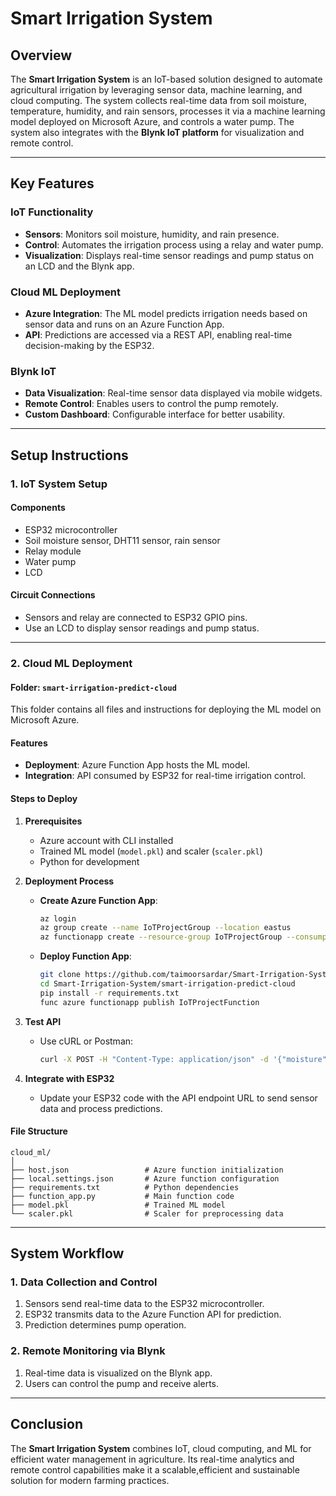 # **Smart Irrigation System**  

## Overview  

The **Smart Irrigation System** is an IoT-based solution designed to automate agricultural irrigation by leveraging sensor data, machine learning, and cloud computing. The system collects real-time data from soil moisture, temperature, humidity, and rain sensors, processes it via a machine learning model deployed on Microsoft Azure, and controls a water pump. The system also integrates with the **Blynk IoT platform** for visualization and remote control.  

---

## **Key Features**  

### **IoT Functionality**  
- **Sensors**: Monitors soil moisture, humidity, and rain presence.  
- **Control**: Automates the irrigation process using a relay and water pump.  
- **Visualization**: Displays real-time sensor readings and pump status on an LCD and the Blynk app.  

### **Cloud ML Deployment**  
- **Azure Integration**: The ML model predicts irrigation needs based on sensor data and runs on an Azure Function App.  
- **API**: Predictions are accessed via a REST API, enabling real-time decision-making by the ESP32.  

### **Blynk IoT**  
- **Data Visualization**: Real-time sensor data displayed via mobile widgets.  
- **Remote Control**: Enables users to control the pump remotely.  
- **Custom Dashboard**: Configurable interface for better usability.  

---

## **Setup Instructions**  

### **1. IoT System Setup**  

#### **Components**  
- ESP32 microcontroller  
- Soil moisture sensor, DHT11 sensor, rain sensor  
- Relay module  
- Water pump  
- LCD  

#### **Circuit Connections**  
- Sensors and relay are connected to ESP32 GPIO pins.  
- Use an LCD to display sensor readings and pump status.  

---

### **2. Cloud ML Deployment**  

#### **Folder**: `smart-irrigation-predict-cloud`  

This folder contains all files and instructions for deploying the ML model on Microsoft Azure.  

#### **Features**  
- **Deployment**: Azure Function App hosts the ML model.  
- **Integration**: API consumed by ESP32 for real-time irrigation control.  

#### **Steps to Deploy**  

1. **Prerequisites**  
   - Azure account with CLI installed  
   - Trained ML model (`model.pkl`) and scaler (`scaler.pkl`)  
   - Python for development  

2. **Deployment Process**  
   - **Create Azure Function App**:  
     ```bash  
     az login  
     az group create --name IoTProjectGroup --location eastus  
     az functionapp create --resource-group IoTProjectGroup --consumption-plan-location eastus --runtime python --runtime-version 3.9 --functions-version 4 --name IoTProjectFunction --storage-account <STORAGE_ACCOUNT_NAME>  
     ```  

   - **Deploy Function App**:  
     ```bash  
     git clone https://github.com/taimoorsardar/Smart-Irrigation-System.git  
     cd Smart-Irrigation-System/smart-irrigation-predict-cloud  
     pip install -r requirements.txt  
     func azure functionapp publish IoTProjectFunction  
     ```  

3. **Test API**  
   - Use cURL or Postman:  
     ```bash  
     curl -X POST -H "Content-Type: application/json" -d '{"moisture": 50, "humidity": 65, "rain": "no"}' <function_app_url>/api/predict  
     ```  

4. **Integrate with ESP32**  
   - Update your ESP32 code with the API endpoint URL to send sensor data and process predictions.  

#### **File Structure**  

```  
cloud_ml/  
│  
├── host.json                 # Azure function initialization  
├── local.settings.json       # Azure function configuration  
├── requirements.txt          # Python dependencies  
├── function_app.py           # Main function code  
├── model.pkl                 # Trained ML model  
└── scaler.pkl                # Scaler for preprocessing data  
```  

---

## **System Workflow**  

### **1. Data Collection and Control**  
1. Sensors send real-time data to the ESP32 microcontroller.  
2. ESP32 transmits data to the Azure Function API for prediction.  
3. Prediction determines pump operation.  

### **2. Remote Monitoring via Blynk**  
1. Real-time data is visualized on the Blynk app.  
2. Users can control the pump and receive alerts.  
 
---

## **Conclusion**  

The **Smart Irrigation System** combines IoT, cloud computing, and ML for efficient water management in agriculture. Its real-time analytics and remote control capabilities make it a scalable,efficient and sustainable solution for modern farming practices.  

